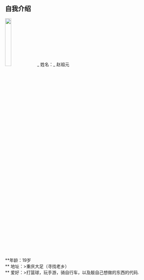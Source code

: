 ## 自我介绍
<img src="http://b319.photo.store.qq.com/psb?/V10Hvxck4QCdZ7/9VlZEeZ7iUG5AETyudX15.BuTF2dwnvjkY*ZNGHZrqE!/b/dD8BAAAAAAAA&bo=OASgBQAAAAARB6k!&rf=viewer_4" width="20%" alt=""/>  
_ 姓名：_ 赵祖元<br>
**年龄：19岁<br>
** 地址：>重庆大足（寻找老乡）<br>
** 爱好：>打篮球，玩手游，骑自行车，以及敲自己想做的东西的代码.<br>

